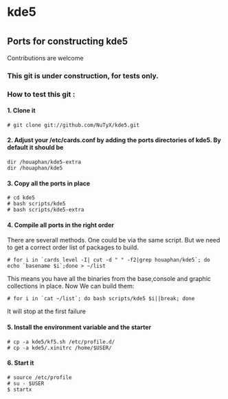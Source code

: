 # kde5
#
## Ports for constructing kde5

Contributions are welcome

### This git is under construction, for tests only.


### How to test this git :

#### 1. Clone it

    # git clone git://github.com/NuTyX/kde5.git

#### 2. Adjust your /etc/cards.conf by adding the ports directories of kde5. By default it should be

    dir /houaphan/kde5-extra
    dir /houaphan/kde5

#### 3. Copy all the ports in place

    # cd kde5
    # bash scripts/kde5
    # bash scripts/kde5-extra

#### 4. Compile all ports in the right order

There are severall methods. One could be via the same script. But we need to get a correct order list of packages to build.

    # for i in `cards level -I| cut -d " " -f2|grep houaphan/kde5`; do echo `basename $i`;done > ~/list

This means you have all the binaries from the base,console and graphic collections in place. Now We can build them:

    # for i in `cat ~/list`; do bash scripts/kde5 $i||break; done

It will stop at the first failure

#### 5. Install the environment variable and the starter

    # cp -a kde5/kf5.sh /etc/profile.d/
    # cp -a kde5/.xinitrc /home/$USER/
    
#### 6. Start it

    # source /etc/profile
    # su - $USER
    $ startx
